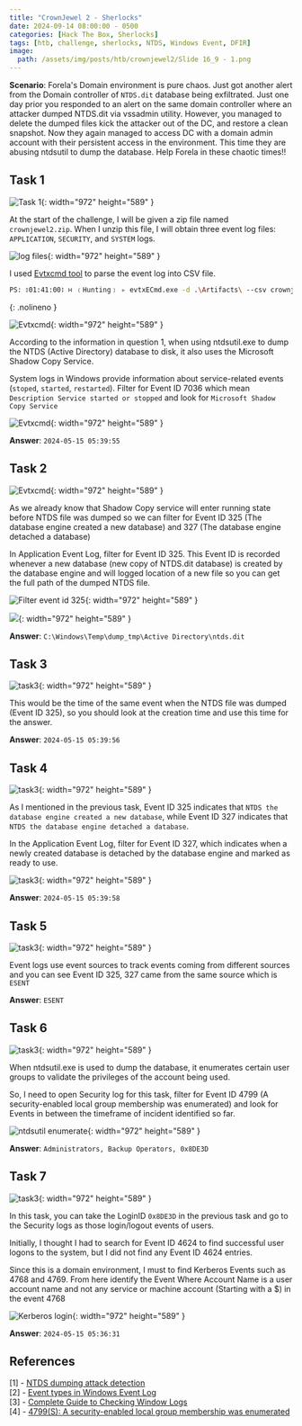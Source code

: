 ```yaml
---
title: "CrownJewel 2 - Sherlocks"
date: 2024-09-14 08:00:00 - 0500
categories: [Hack The Box, Sherlocks]
tags: [htb, challenge, sherlocks, NTDS, Windows Event, DFIR]
image: 
  path: /assets/img/posts/htb/crownjewel2/Slide 16_9 - 1.png
---
```


**Scenario**: Forela's Domain environment is pure chaos. Just got another alert from the Domain controller of `NTDS.dit` database being exfiltrated. Just one day prior you responded to an alert on the same domain controller where an attacker dumped NTDS.dit via vssadmin utility. However, you managed to delete the dumped files kick the attacker out of the DC, and restore a clean snapshot. Now they again managed to access DC with a domain admin account with their persistent access in the environment. This time they are abusing ntdsutil to dump the database. Help Forela in these chaotic times!!

## Task 1

![Task 1](/assets/img/posts/htb/crownjewel2/task1.png){: width="972" height="589" }

At the start of the challenge, I will be given a zip file named `crownjewel2.zip`. When I unzip this file, I will obtain three event log files: `APPLICATION`, `SECURITY`, and `SYSTEM` logs. 

![log files](/assets/img/posts/htb/crownjewel2/artifact.png){: width="972" height="589" }

I used [Evtxcmd tool](https://github.com/EricZimmerman/evtx) to parse the event log into CSV file.

```bash
PS: ⥑01:41:00⥏ ∺ ﹝Hunting﹞ ▹ evtxECmd.exe -d .\Artifacts\ --csv crownjewel2
```
{: .nolineno }

![Evtxcmd](/assets/img/posts/htb/crownjewel2/5U4BhGRetM.png){: width="972" height="589" }

According to the information in question 1, when using ntdsutil.exe to dump the NTDS (Active Directory) database to disk, it also uses the Microsoft Shadow Copy Service.

System logs in Windows provide information about service-related events (`stoped`, `started`, `restarted`). Filter for Event ID 7036 which mean   `Description
Service started or stopped` and look for `Microsoft Shadow Copy Service`

![Evtxcmd](/assets/img/posts/htb/crownjewel2/dMWMZOTHKq.png){: width="972" height="589" }

**Answer**: `2024-05-15 05:39:55`
## Task 2

![Evtxcmd](/assets/img/posts/htb/crownjewel2/task2.png){: width="972" height="589" }

As we already know that Shadow Copy service will enter running state before NTDS file was dumped so we can filter for Event ID 325 (The database engine created a new database) and 327 (The database engine detached a database)

In Application Event Log, filter for Event ID 325. This Event ID is recorded whenever a new database (new copy of NTDS.dit database) is created by the database engine and will logged location of a new file so you can get the full path of the dumped NTDS file.

![Filter event id 325](/assets/img/posts/htb/crownjewel2/a1D0xv0eB6.png){: width="972" height="589" }

![](/assets/img/posts/htb/crownjewel2/NX2LiHJVXU.png){: width="972" height="589" }

**Answer**: `C:\Windows\Temp\dump_tmp\Active Directory\ntds.dit`

## Task 3

![task3](/assets/img/posts/htb/crownjewel2/task3.png){: width="972" height="589" }

This would be the time of the same event when the NTDS file was dumped (Event ID 325), so you should look at the creation time and use this time for the answer.

**Answer**: `2024-05-15 05:39:56`

## Task 4

![task3](/assets/img/posts/htb/crownjewel2/task4.png){: width="972" height="589" }

As I mentioned in the previous task, Event ID 325 indicates that `NTDS the database engine created a new database`, while Event ID 327 indicates that `NTDS the database engine detached a database`.

In the Application Event Log, filter for Event ID 327, which indicates when a newly created database is detached by the database engine and marked as ready to use.

![task3](/assets/img/posts/htb/crownjewel2/UEGHpqfcan.png){: width="972" height="589" }

**Answer**: `2024-05-15 05:39:58`

## Task 5

![task3](/assets/img/posts/htb/crownjewel2/task5.png){: width="972" height="589" }

Event logs use event sources to track events coming from different sources and you can see Event ID 325, 327 came from the same source which is `ESENT`

**Answer**: `ESENT`

## Task 6

![task3](/assets/img/posts/htb/crownjewel2/task6.png){: width="972" height="589" }

When ntdsutil.exe is used to dump the database, it enumerates certain user groups to validate the privileges of the account being used. 

So, I need to open Security log for this task, filter for Event ID 4799 (A security-enabled local group membership was enumerated) and look for Events in between the timeframe of incident identified so far.

![ntdsutil enumerate](/assets/img/posts/htb/crownjewel2/t13iQKmWOD.png){: width="972" height="589" }

**Answer**: `Administrators, Backup Operators, 0x8DE3D`

## Task 7

![task3](/assets/img/posts/htb/crownjewel2/task7.png){: width="972" height="589" }

In this task, you can take the LoginID `0x8DE3D` in the previous task and go to the Security logs as those login/logout events of users.

Initially, I thought I had to search for Event ID 4624 to find successful user logons to the system, but I did not find any Event ID 4624 entries.

Since this is a domain environment, I must to find Kerberos Events such as 4768 and 4769. From here identify the Event Where Account Name is a user account name and not any service or machine account (Starting with a $) in the event 4768

![Kerberos login](/assets/img/posts/htb/crownjewel2/Pn0mRGb3WG.png){: width="972" height="589" }

**Answer**: `2024-05-15 05:36:31`

## References
[1] - [NTDS dumping attack detection](https://www.hackthebox.com/blog/ntds-dumping-attack-detection)<br>
[2] - [Event types in Windows Event Log](https://learn.microsoft.com/en-us/windows/win32/eventlog/event-types)<br>
[3] - [Complete Guide to Checking Window Logs](https://signoz.io/guides/windows-logs/)<br>
[4] - [4799(S): A security-enabled local group membership was enumerated](https://learn.microsoft.com/en-us/previous-versions/windows/it-pro/windows-10/security/threat-protection/auditing/event-4799)